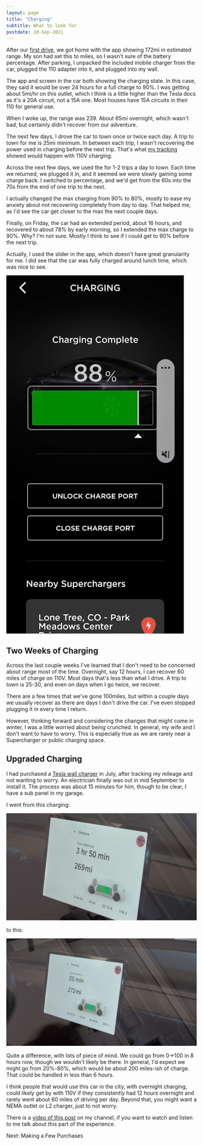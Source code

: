 ```yaml
---
layout: page
title: "Charging"
subtitle: What to look for
postdate: 10-Sep-2021
---
```


After our [first drive](firstride.md), we got home with the app showing 172mi in estimated range. My son had set this to miles, so I wasn't sure of the battery percentage. After parking, I unpacked the included mobile charger from the car, plugged the 110 adapter into it, and plugged into my wall.

The app and screen in the car both showing the charging state. In this case, they said it would be over 24 hours for a full charge to 90%. I was getting about 5mi/hr on this outlet, which I think is a little higher than the Tesla docs as it's a 20A circuit, not a 15A one. Most houses have 15A circuits in their 110 for general use.

When I woke up, the range was 239. About 65mi overnight, which wasn't bad, but certainly didn't recover from our adventure.

The next few days, I drove the car to town once or twice each day. A trip to town for me is 25mi minimum. In between each trip, I wasn't recovering the power used in charging before the next trip. That's what [my tracking](/projects/tesla/trackrange/) showed would happen with 110V charging.

Across the next few days, we used the for 1-2 trips a day to town. Each time we returned, we plugged it in, and it seemed we were slowly gaining some charge back. I switched to percentage, and we'd get from the 60s into the 70s from the end of one trip to the next.

I actually changed the max charging from 90% to 80%, mostly to ease my anxiety about not recovering completely from day to day. That helped me, as I'd see the car get closer to the max the next couple days.

Finally, on Friday, the car had an extended period, about 16 hours, and recovered to about 78% by early morning, so I extended the max charge to 90%. Why? I'm not sure. Mostly I think to see if I could get to 90% before the next trip.

Actually, I used the slider in the app, which doesn't have great granularity for me. I did see that the car was fully charged around lunch time, which was nice to see. 

![Charging complete](/assets/img/cars/completecharge.jpg)

## Two Weeks of Charging

Across the last couple weeks I've learned that I don't need to be concerned about range most of the time. Overnight, say 12 hours, I can recover 60 miles of charge on 110V. Most days that's less than what I drive. A trip to town is 25-30, and even on days when I go twice, we recover.

There are a few times that we've gone 100miles, but within a couple days we usually recover as there are days I don't drive the car. I've even stopped plugging it in every time I return. 

However, thinking forward and considering the changes that might come in winter, I was a little worried about being crunched. In general, my wife and I don't want to have to worry. This is especially true as we are rarely near a Supercharger or public charging space.

## Upgraded Charging

I had purchased a [Tesla wall charger]() in July, after tracking my mileage and not wanting to worry. An electrician finally was out in mid September to install it. The process was about 15 minutes for him, though to be clear, I have a sub panel in my garage.

I went from this charging:

![charging on 110 at 5 miles per hour](/assets/img/cars/charge110.jpg)

to this:

![Tesla wall charger at 44 miles per hour on 110](/assets/img/cars/charge220.jpg)

Quite a difference, with lots of piece of mind. We could go from 0->100 in 8 hours now, though we wouldn't likely be there. In general, I'd expect we might go from 20%-80%, which would be about 200 miles-ish of charge. That could be handled in less than 6 hours.

I think people that would use this car in the city, with overnight charging, could likely get by with 110V if they consistently had 12 hours overnight and rarely went about 60 miles of driving per day. Beyond that, you might want a NEMA outlet or L2 charger, just to not worry.

There is a [video of this post](https://youtu.be/UCuK5pnP02Q) on my channel, if you want to watch and listen to me talk about this part of the experience.

Next: Making a Few Purchases


